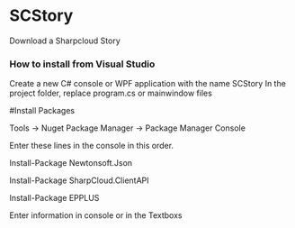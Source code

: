 # SCStory

Download a Sharpcloud Story

### How to install from Visual Studio

Create a new C# console or WPF application with the name SCStory
In the project folder, replace program.cs or mainwindow files

#Install Packages

Tools -> Nuget Package Manager -> Package Manager Console 

Enter these lines in the console in this order.

Install-Package Newtonsoft.Json

Install-Package SharpCloud.ClientAPI

Install-Package EPPLUS


Enter information in console or in the Textboxs